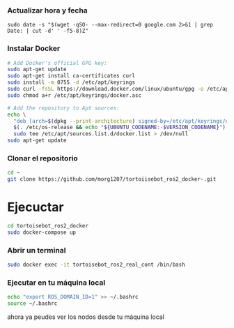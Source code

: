 ### Actualizar hora  y fecha

```
sudo date -s "$(wget -qSO- --max-redirect=0 google.com 2>&1 | grep Date: | cut -d' ' -f5-8)Z" 
```

### Instalar Docker 

```bash
# Add Docker's official GPG key:
sudo apt-get update
sudo apt-get install ca-certificates curl
sudo install -m 0755 -d /etc/apt/keyrings
sudo curl -fsSL https://download.docker.com/linux/ubuntu/gpg -o /etc/apt/keyrings/docker.asc
sudo chmod a+r /etc/apt/keyrings/docker.asc

# Add the repository to Apt sources:
echo \
  "deb [arch=$(dpkg --print-architecture) signed-by=/etc/apt/keyrings/docker.asc] https://download.docker.com/linux/ubuntu \
  $(. /etc/os-release && echo "${UBUNTU_CODENAME:-$VERSION_CODENAME}") stable" | \
  sudo tee /etc/apt/sources.list.d/docker.list > /dev/null
sudo apt-get update
```

### Clonar el repositorio
```bash
cd ~ 
git clone https://github.com/morg1207/tortoiisebot_ros2_docker-.git
```

# Ejecuctar

```bash
cd tortoisebot_ros2_docker
sudo docker-compose up
```

### Abrir un terminal

```bash
sudo docker exec -it tortoisebot_ros2_real_cont /bin/bash
```


### Ejecutar en tu máquina local
```bash
echo "export ROS_DOMAIN_ID=1" >> ~/.bashrc
source ~/.bashrc
```
ahora ya peudes ver los nodos desde tu máquina local